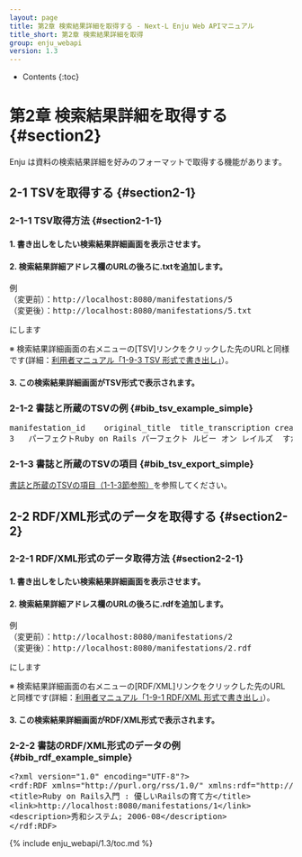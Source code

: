 ```yaml
---
layout: page
title: 第2章 検索結果詳細を取得する - Next-L Enju Web APIマニュアル
title_short: 第2章 検索結果詳細を取得
group: enju_webapi
version: 1.3
---
```


* Contents
{:toc}

第2章 検索結果詳細を取得する {#section2}
========================================

Enju は資料の検索結果詳細を好みのフォーマットで取得する機能があります。

2-1 TSVを取得する {#section2-1}
-------------------------------

### 2-1-1 TSV取得方法 {#section2-1-1}

#### 1. 書き出しをしたい検索結果詳細画面を表示させます。

#### 2. 検索結果詳細アドレス欄のURLの後ろに.txtを追加します。

<pre>
例
（変更前）：http://localhost:8080/manifestations/5
（変更後）：http://localhost:8080/manifestations/5.txt
</pre>

にします

※ 検索結果詳細画面の右メニューの[TSV]リンクをクリックした先のURLと同様です(詳細：[利用者マニュアル「1-9-3 TSV 形式で書き出し」](enju_user_1.html#section1-9-3)）。


#### 3. この検索結果詳細画面がTSV形式で表示されます。

### 2-1-2 書誌と所蔵のTSVの例 {#bib_tsv_example_simple}

<pre>
manifestation_id	original_title	title_transcription	creator	contributor	publisher	pub_date	statement_of_responsibility	manifestation_price	manifestation_created_at	manifestation_updated_at	manifestation_identifier	access_address	description	note	extent	dimensions	carrier_type	edition	edition_string	volume_number	volume_number_string	issue_number	issue_number_string	serial_number	isbn	issn	jpno	doi	iss_itemno	lccn	subject:unknown	subject:ndlsh	subject:bsh	subject:lcsh	classification:ndc9	classification:ddc	classification:ndc8	classification:ndc10	item_id	item_identifier	call_number	item_note	item_price	acquired_at	accepted_at	bookstore	budget_type	total_checkouts	circulation_status	shelf	library	item_created_at	item_updated_at
3	パーフェクトRuby on Rails	パーフェクト ルビー オン レイルズ	すがわら, まさのり, 1982-//前島, 真一//近藤, 宇智朗		技術評論社	2014-07	すがわらまさのり, 前島真一, 近藤宇智朗, 橋立友宏 著	2880	2018-01-08 21:27:20 +0900	2018-01-08 21:27:57 +0900	http://iss.ndl.go.jp/books/R100000002-I025470389-00				431p	23cm	volume								9784774165165		22426486		R100000002-I025470389-00		""	ウェブアプリケーション	""	""	547.483	""	""	""	3	001003	547|ス	""						0	Available On Shelf	first_shelf	yours	2018-01-08 21:27:57 +0900	2018-01-08 21:27:57 +0900
</pre>

### 2-1-3 書誌と所蔵のTSVの項目 {#bib_tsv_export_simple}

[書誌と所蔵のTSVの項目（1-1-3節参照）](enju_webapi_1.html#bib_tsv_export)を参照してください。

2-2 RDF/XML形式のデータを取得する {#section2-2}
-------------------------------

### 2-2-1 RDF/XML形式のデータ取得方法 {#section2-2-1}

#### 1. 書き出しをしたい検索結果詳細画面を表示させます。

#### 2. 検索結果詳細アドレス欄のURLの後ろに.rdfを追加します。

<pre>
例
（変更前）：http://localhost:8080/manifestations/2
（変更後）：http://localhost:8080/manifestations/2.rdf
</pre>

にします

※ 検索結果詳細画面の右メニューの[RDF/XML]リンクをクリックした先のURLと同様です(詳細：[利用者マニュアル「1-9-1 RDF/XML 形式で書き出し」](enju_user_1.html#section1-9-1)）。

#### 3. この検索結果詳細画面がRDF/XML形式で表示されます。

### 2-2-2 書誌のRDF/XML形式のデータの例 {#bib_rdf_example_simple}

<pre>
&lt;?xml version="1.0" encoding="UTF-8"?&gt;
&lt;rdf:RDF xmlns="http://purl.org/rss/1.0/" xmlns:rdf="http://www.w3.org/1999/02/22-rdf-syntax-ns#" xmlns:dc="http://purl.org/dc/elements/1.1/" xmlns:dcterms="http://purl.org/dc/terms/" xmlns:dcndl="http://ndl.go.jp/dcndl/terms/" xmlns:foaf="http://xmlns.com/foaf/0.1/" xmlns:prism="http://prismstandard.org/namespaces/basic/2.0/" xmlns:rdfs="http://www.w3.org/2000/01/rdf-schema#"&gt;
&lt;title&gt;Ruby on Rails入門 : 優しいRailsの育て方&lt;/title&gt;
&lt;link&gt;http://localhost:8080/manifestations/1&lt;/link&gt;
&lt;description&gt;秀和システム; 2006-08&lt;/description&gt;
&lt;/rdf:RDF&gt;
</pre>

{% include enju_webapi/1.3/toc.md %}
